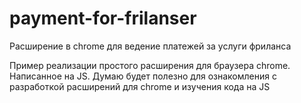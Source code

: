 # payment-for-frilanser
Расширение в chrome для ведение платежей за услуги фриланса

Пример реализации простого расширения для браузера chrome. Написанное на JS.
Думаю будет полезно для ознакомления с разработкой расширений для chrome и изучения кода на JS


